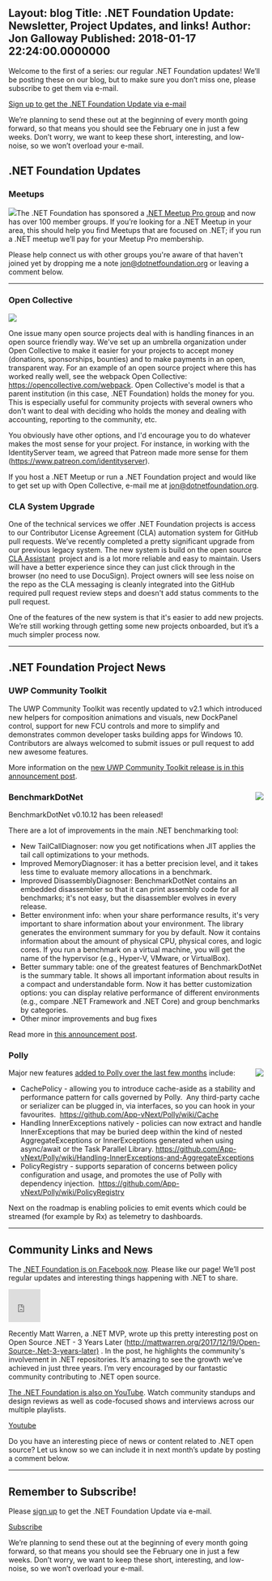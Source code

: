 Layout: blog
Title: .NET Foundation Update&#58; Newsletter, Project Updates, and links!
Author: Jon Galloway
Published: 2018-01-17 22:24:00.0000000
---
<p>Welcome to the first of a series: our regular .NET Foundation updates! We’ll be posting these on our blog, but to make sure you don’t miss one, please subscribe to get them via e-mail.</p>

<p><a class="btn btn-ar btn-primary" href="http://eepurl.com/dhL_qb">Sign up to get the .NET Foundation Update via e-mail</a></p>

<p>We’re planning to send these out at the beginning of every month going forward, so that means you should see the February one in just a few weeks. Don’t worry, we want to keep these short, interesting, and low-noise, so we won’t overload your e-mail.</p>

<h2>.NET Foundation Updates</h2>

<h3>Meetups</h3>

<p class="media"><a href="https://www.meetup.com/pro/dotnet" target="_blank"><img class="media-left" src="assets/posts/meetupmap_1-2018.png" /></a>The .NET Foundation has sponsored a <a href="https://www.meetup.com/pro/dotnet">.NET Meetup Pro group</a> and now has over 100 member groups. If you’re looking for a .NET Meetup in your area, this should help you find Meetups that are focused on .NET; if you run a .NET meetup we’ll pay for your Meetup Pro membership.</p>

<p class="clearfix">Please help connect us with other groups you're aware of that haven't joined yet by dropping me a note <a href="mailto:jon@dotnetfoundation.org">jon@dotnetfoundation.org</a> or leaving a comment below.​</p>

<hr class="color dashed" />
<h3>Open Collective</h3>

<p class="media"><a href="https://opencollective.com/" target="_blank"><img class="media-right" src="assets/posts/opencollective_logo.png" /></a></p>

<p>One issue many open source projects deal with is handling finances in an open source friendly way. We've set up an umbrella organization under Open Collective to make it easier for your projects to accept money (donations, sponsorships, bounties) and to make payments in an open, transparent way. For an example of an open source project where this has worked really well, see the webpack Open Collective: <a href="https://opencollective.com/webpack">https://opencollective.com/webpack</a>. Open Collective's model is that a parent institution (in this case, .NET Foundation) holds the money for you. This is especially useful for community projects with several owners who don't want to deal with deciding who holds the money and dealing with accounting, reporting to the community, etc.</p>

<p>You obviously have other options, and I'd encourage you to do whatever makes the most sense for your project. For instance, in working with the IdentityServer team, we agreed that Patreon made more sense for them (<a href="https://www.patreon.com/identityserver">https://www.patreon.com/identityserver</a>).</p>

<p>If you host a .NET Meetup or run a .NET Foundation project and would like to get set up with Open Collective, e-mail me at <a href="mailto:jon@dotnetfoundation.org">jon@dotnetfoundation.org</a>.</p>

<h3>CLA System Upgrade</h3>

<p>One of the technical services we offer .NET Foundation projects is access to our Contributor License Agreement (CLA) automation system for GitHub pull requests. We’ve recently completed a pretty significant upgrade from our previous legacy system. The new system is build on the open source <a href="https://cla-assistant.io/">CLA Assistant</a>&nbsp; project and is a lot more reliable and easy to maintain. Users will have a better experience since they can just click through in the browser (no need to use DocuSign). Project owners will see less noise on the repo as the CLA messaging is cleanly integrated into the GitHub required pull request review steps and doesn't add status comments to the pull request.</p>

<p>One of the features of the new system is that it's easier to add new projects. We’re still working through getting some new projects onboarded, but it’s a much simpler process now.</p>

<hr class="color dashed" />
<h2>.NET Foundation Project News</h2>

<h3>UWP Community Toolkit</h3>

<p>The UWP Community Toolkit was recently updated to v2.1 which introduced new helpers for composition animations and visuals, new DockPanel control, support for new FCU controls and more to simplify and demonstrates common developer tasks building apps for Windows 10. Contributors are always welcomed to submit issues or pull request to add new awesome features.</p>

<p>More information on the <a href="https://blogs.windows.com/buildingapps/2017/11/22/uwp-community-toolkit-v2-1/#kfhcKrsjLg1o8VGi.97">new UWP Community Toolkit release is in this announcement post</a>.</p>

<h3>BenchmarkDotNet<img align="right" src="assets/posts/benchmarkdotnet_logo.png" /></h3>

<p>BenchmarkDotNet v0.10.12 has been released!</p>

<p>There are a lot of improvements in the main .NET benchmarking tool:</p>

<ul>
<li>New TailCallDiagnoser: now you get notifications when JIT applies the tail call optimizations to your methods.</li>
<li>Improved MemoryDiagnoser: it has a better precision level, and it takes less time to evaluate memory allocations in a benchmark.</li>
<li>Improved DisassemblyDiagnoser: BenchmarkDotNet contains an embedded disassembler so that it can print assembly code for all benchmarks; it's not easy, but the disassembler evolves in every release.</li>
<li>Better environment info: when your share performance results, it's very important to share information about your environment. The library generates the environment summary for you by default. Now it contains information about the amount of physical CPU, physical cores, and logic cores. If you run a benchmark on a virtual machine, you will get the name of the hypervisor (e.g., Hyper-V, VMware, or VirtualBox).</li>
<li>Better summary table: one of the greatest features of BenchmarkDotNet is the summary table. It shows all important information about results in a compact and understandable form. Now it has better customization options: you can display relative performance of different environments (e.g., compare .NET Framework and .NET Core) and group benchmarks by categories.</li>
<li>Other minor improvements and bug fixes</li>
</ul>

<p>Read more in <a href="http://aakinshin.net/blog/post/bdn-v0_10_12/">this announcement post</a>.</p>

<h3>Polly</h3>

<p>Major new features <a href="https://github.com/App-vNext/Polly/wiki">added to Polly over the last few months</a> include:<img align="right" src="assets/posts/polly_logo.png" /></p>

<ul>
<li>CachePolicy - allowing you to introduce cache-aside as a stability and performance pattern for calls governed by Polly.&nbsp; Any third-party cache or serializer can be plugged in, via interfaces, so you can hook in your favourites.&nbsp; <a href="https://github.com/App-vNext/Polly/wiki/Cache">https://github.com/App-vNext/Polly/wiki/Cache</a></li>
<li>Handling InnerExceptions natively - policies can now extract and handle InnerExceptions that may be buried deep within the kind of nested AggregateExceptions or InnerExceptions generated when using async/await or the Task Parallel Library. <a href="https://github.com/App-vNext/Polly/wiki/Handling-InnerExceptions-and-AggregateExceptions">https://github.com/App-vNext/Polly/wiki/Handling-InnerExceptions-and-AggregateExceptions</a></li>
<li>PolicyRegistry - supports separation of concerns between policy configuration and usage, and promotes the use of Polly with dependency injection.&nbsp; <a href="https://github.com/App-vNext/Polly/wiki/PolicyRegistry">https://github.com/App-vNext/Polly/wiki/PolicyRegistry</a></li>
</ul>

<p>Next on the roadmap is enabling policies to emit events which could be streamed (for example by Rx) as telemetry to dashboards.</p>

<hr class="color dashed" />
<h2>Community Links and News</h2>

<p>The <a href="https://www.facebook.com/dotnetfoundation/">.NET Foundation is on Facebook now</a>. Please like our page! We’ll post regular updates and interesting things happening with .NET to share.</p>

<p><iframe allowtransparency="true" frameborder="0" height="65" scrolling="no" src="https://www.facebook.com/plugins/like.php?href=https%3A%2F%2Fwww.facebook.com%2Fdotnetfoundation%2F&amp;width=63&amp;layout=button&amp;action=like&amp;size=large&amp;show_faces=true&amp;share=false&amp;height=65&amp;appId=8683731822" style="border: currentcolor; border-image: none; overflow: hidden;" width="63"></iframe></p>

<p>Recently Matt Warren, a .NET MVP, wrote up this pretty interesting post on Open Source .NET - 3 Years Later (<a href="http://mattwarren.org/2017/12/19/Open-Source-.Net-3-years-later)">http://mattwarren.org/2017/12/19/Open-Source-.Net-3-years-later)</a> . In the post, he highlights the community's involvement in .NET repositories. It’s amazing to see the growth we’ve achieved in just three years. I’m very encouraged by our fantastic community contributing to .NET open source.</p>

<p><a href="https://www.youtube.com/NETFoundation" target="_blank">The .NET Foundation is also on YouTube</a>. Watch community standups and design reviews as well as code-focused shows and interviews across our multiple playlists.</p>

<p><a class="btn-social solid youtube" href="https://www.youtube.com/NETFoundation">Youtube</a></p>

<p>Do you have an interesting piece of news or content related to .NET open source? Let us know so we can include it in next month’s update by posting a comment below.</p>

<hr class="color dashed" />
<h2>Remember to Subscribe!</h2>

<p>Please <a href="http://eepurl.com/dhL_qb">sign up</a> to get the .NET Foundation Update via e-mail.</p>

<p><a class="btn btn-ar btn-primary" href="http://eepurl.com/dhL_qb">Subscribe</a></p>

<p>We’re planning to send these out at the beginning of every month going forward, so that means you should see the February one in just a few weeks. Don’t worry, we want to keep these short, interesting, and low-noise, so we won’t overload your e-mail.</p>

